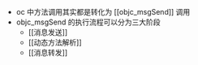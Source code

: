 * oc 中方法调用其实都是转化为 [[objc_msgSend]] 调用
* objc_msgSend 的执行流程可以分为三大阶段
	* [[消息发送]]
	* [[动态方法解析]]
	* [[消息转发]]